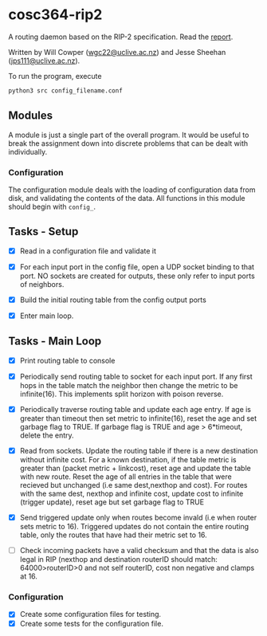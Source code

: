 # cosc364-rip2

A routing daemon based on the RIP-2 specification. Read the [report](https://github.com/jpsheehan/cosc364-rip2/blob/master/doc/assignment.pdf).

Written by Will Cowper (<wgc22@uclive.ac.nz>) and Jesse Sheehan (<jps111@uclive.ac.nz>).

To run the program, execute

```bash
python3 src config_filename.conf
```

## Modules

A module is just a single part of the overall program. It would be useful to break the assignment down into discrete problems that can be dealt with individually.

### Configuration

The configuration module deals with the loading of configuration data from disk, and validating the contents of the data. All functions in this module should begin with `config_`.

## Tasks - Setup

- [X] Read in a configuration file and validate it
- [X] For each input port in the config file, open a UDP socket binding to that port. NO sockets are created for outputs, these only refer to input ports of neighbors.

- [X] Build the initial routing table from the config output ports

- [X] Enter main loop.

## Tasks - Main Loop

- [X] Print routing table to console

- [X] Periodically send routing table to socket for each input port. If any first hops in the table match the neighbor then change the metric to be infinite(16). This implements split horizon with poison reverse.

- [X] Periodically traverse routing table and update each age entry. If age is greater than timeout then set metric to infinite(16), reset the age and set garbage flag to TRUE. If garbage flag is TRUE and age > 6*timeout, delete the entry.

- [X] Read from sockets. Update the routing table if there is a new destination without infinite cost. For a known destination, if the table metric is greater than (packet metric + linkcost), reset age and update the table with new route. Reset the age of all entries in the table that were recieved but unchanged (i.e same dest,nexthop and cost). For routes with the same dest, nexthop and infinite cost, update cost to infinite (trigger update), reset age but set garbage flag to TRUE

- [X] Send triggered update only when routes become invald (i.e when router sets metric to 16). Triggered updates do not contain the entire routing table, only the routes that have had their metric set to 16.

- [ ] Check incoming packets have a valid checksum and that the data is also legal in RIP (nexthop and destination routerID should match: 64000>routerID>0 and not self routerID, cost non negative and clamps at 16.

### Configuration

- [X] Create some configuration files for testing.
- [X] Create some tests for the configuration file.
